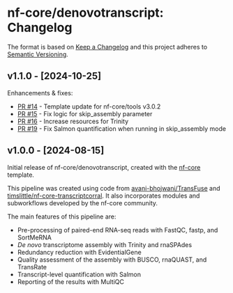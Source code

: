 # nf-core/denovotranscript: Changelog

The format is based on [Keep a Changelog](https://keepachangelog.com/en/1.0.0/)
and this project adheres to [Semantic Versioning](https://semver.org/spec/v2.0.0.html).

## v1.1.0 - [2024-10-25]

Enhancements & fixes:

- [PR #14](https://github.com/nf-core/denovotranscript/pull/14) - Template update for nf-core/tools v3.0.2
- [PR #15](https://github.com/nf-core/denovotranscript/pull/15) - Fix logic for skip_assembly parameter
- [PR #16](https://github.com/nf-core/denovotranscript/pull/16) - Increase resources for Trinity
- [PR #19](https://github.com/nf-core/denovotranscript/pull/19) - Fix Salmon quantification when running in skip_assembly mode

## v1.0.0 - [2024-08-15]

Initial release of nf-core/denovotranscript, created with the [nf-core](https://nf-co.re/) template.

This pipeline was created using code from [avani-bhojwani/TransFuse](https://github.com/avani-bhojwani/TransFuse) and [timslittle/nf-core-transcriptcorral](https://github.com/timslittle/nf-core-transcriptcorral/). It also incorporates modules and subworkflows developed by the nf-core community.

The main features of this pipeline are:

- Pre-processing of paired-end RNA-seq reads with FastQC, fastp, and SortMeRNA
- _De novo_ transcriptome assembly with Trinity and rnaSPAdes
- Redundancy reduction with EvidentialGene
- Quality assessment of the assembly with BUSCO, rnaQUAST, and TransRate
- Transcript-level quantification with Salmon
- Reporting of the results with MultiQC
